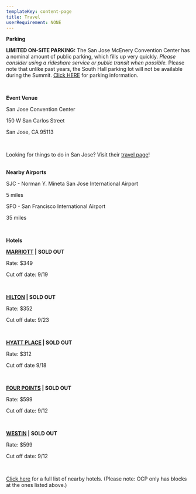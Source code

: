 ```yaml
---
templateKey: content-page
title: Travel
userRequirement: NONE
---
```

**Parking**

**LIMITED ON-SITE PARKING:** The San Jose McEnery Convention Center has a nominal amount of public parking, which fills up very quickly. *Please consider using a rideshare service or public transit when possible.* Please note that unlike past years, the South Hall parking lot will not be available during the Summit. [Click HERE](https://www.sanjose.org/trip-ideas/parking) for parking information.

**<br/>**



**Event Venue**

San Jose Convention Center

150 W San Carlos Street

San Jose, CA 95113

<br/>

Looking for things to do in San Jose? Visit their [travel page](https://www.sanjose.org/things-to-do)!

<br/>**Nearby Airports**

SJC - Norman Y. Mineta San Jose International Airport

5 miles

SFO - San Francisco International Airport 

35 miles



**<br/>**

**Hotels**

**<a href="https://book.passkey.com/gt/220573107?gtid=100a7e3b98c9d562ac74984a69c2985a" target="_blank" rel="noopener noreferrer">MARRIOTT</a> |** **SOLD OUT**

Rate: $349

Cut off date: 9/19 

<br/>

[](https://www.hilton.com/en/attend-my-event/sjcshhf-ocp-18bedf6e-1467-4620-af0f-5647bf7f8d95/)**<a href="https://www.hilton.com/en/attend-my-event/sjcshhf-ocp-18bedf6e-1467-4620-af0f-5647bf7f8d95/" target="_blank" rel="noopener noreferrer">HILTON</a> | SOLD OUT**

Rate: $352  

Cut off date: 9/23

<br/>

[](https://www.hilton.com/en/attend-my-event/sjcshhf-ocp-18bedf6e-1467-4620-af0f-5647bf7f8d95/)**<a href="https://www.hyatt.com/en-US/group-booking/SJCZJ/G-OC25" target="_blank" rel="noopener noreferrer">HYATT PLACE</a> | SOLD OUT**[](https://www.hyatt.com/en-US/group-booking/SJCZJ/G-OC25)

Rate: $312

Cut off date 9/18 

<br/>

[](https://www.hilton.com/en/attend-my-event/sjcshhf-ocp-18bedf6e-1467-4620-af0f-5647bf7f8d95/)**<a href="https://www.marriott.com/event-reservations/reservation-link.mi?id=1748555671089&key=GRP&phoenix=true" target="_blank" rel="noopener noreferrer">FOUR POINTS</a> | SOLD OUT**

Rate: $599

Cut off date: 9/12

<br/>

**<a href="https://www.marriott.com/event-reservations/reservation-link.mi?id=1748476703513&key=GRP&guestreslink2=true&app=resvlink" target="_blank" rel="noopener noreferrer">WESTIN</a> | SOLD OUT**

Rate: $599

Cut off date: 9/12

<br/>

<a href="https://146a55aca6f00848c565-a7635525d40ac1c70300198708936b4e.ssl.cf1.rackcdn.com/images/16dc59718e8d5afa16e076d48441bd7a3c0eec95.pdf" target="_blank" rel="noopener noreferrer">Click here</a> for a full list of nearby hotels. (Please note: OCP only has blocks at the ones listed above.)

<br/>
